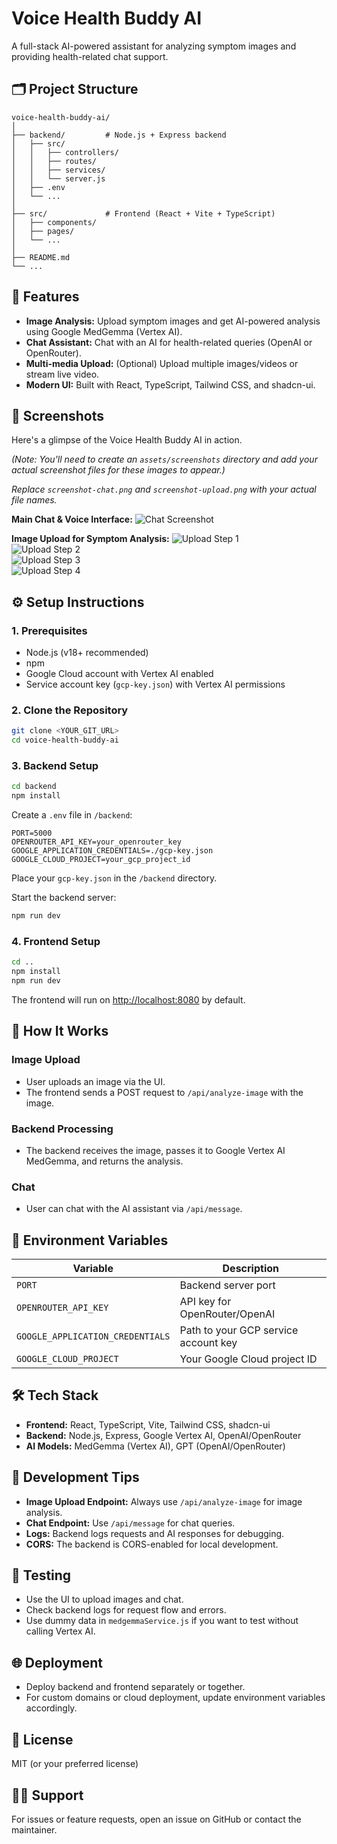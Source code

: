# Voice Health Buddy AI

A full-stack AI-powered assistant for analyzing symptom images and providing health-related chat support.

## 🗂 Project Structure

```
voice-health-buddy-ai/
│
├── backend/         # Node.js + Express backend
│   ├── src/
│   │   ├── controllers/
│   │   ├── routes/
│   │   ├── services/
│   │   └── server.js
│   ├── .env
│   └── ...
│
├── src/             # Frontend (React + Vite + TypeScript)
│   ├── components/
│   ├── pages/
│   └── ...
│
├── README.md
└── ...
```

## 🚀 Features

- **Image Analysis:** Upload symptom images and get AI-powered analysis using Google MedGemma (Vertex AI).
- **Chat Assistant:** Chat with an AI for health-related queries (OpenAI or OpenRouter).
- **Multi-media Upload:** (Optional) Upload multiple images/videos or stream live video.
- **Modern UI:** Built with React, TypeScript, Tailwind CSS, and shadcn-ui.

## 📸 Screenshots

Here's a glimpse of the Voice Health Buddy AI in action.

_(Note: You'll need to create an `assets/screenshots` directory and add your actual screenshot files for these images to appear.)_

_Replace `screenshot-chat.png` and `screenshot-upload.png` with your actual file names._

**Main Chat & Voice Interface:**
![Chat Screenshot](src/assets/image1.png)

**Image Upload for Symptom Analysis:**
![Upload Step 1](src/assets/image2.png)  
![Upload Step 2](src/assets/image3.png)  
![Upload Step 3](src/assets/image4.png)  
![Upload Step 4](src/assets/image5.png)

## ⚙️ Setup Instructions

### 1. Prerequisites

- Node.js (v18+ recommended)
- npm
- Google Cloud account with Vertex AI enabled
- Service account key (`gcp-key.json`) with Vertex AI permissions

### 2. Clone the Repository

```bash
git clone <YOUR_GIT_URL>
cd voice-health-buddy-ai
```

### 3. Backend Setup

```bash
cd backend
npm install
```

Create a `.env` file in `/backend`:

```
PORT=5000
OPENROUTER_API_KEY=your_openrouter_key
GOOGLE_APPLICATION_CREDENTIALS=./gcp-key.json
GOOGLE_CLOUD_PROJECT=your_gcp_project_id
```

Place your `gcp-key.json` in the `/backend` directory.

Start the backend server:

```bash
npm run dev
```

### 4. Frontend Setup

```bash
cd ..
npm install
npm run dev
```

The frontend will run on [http://localhost:8080](http://localhost:8080) by default.

## 🧠 How It Works

### Image Upload

- User uploads an image via the UI.
- The frontend sends a POST request to `/api/analyze-image` with the image.

### Backend Processing

- The backend receives the image, passes it to Google Vertex AI MedGemma, and returns the analysis.

### Chat

- User can chat with the AI assistant via `/api/message`.

## 🔑 Environment Variables

| Variable                         | Description                          |
| -------------------------------- | ------------------------------------ |
| `PORT`                           | Backend server port                  |
| `OPENROUTER_API_KEY`             | API key for OpenRouter/OpenAI        |
| `GOOGLE_APPLICATION_CREDENTIALS` | Path to your GCP service account key |
| `GOOGLE_CLOUD_PROJECT`           | Your Google Cloud project ID         |

## 🛠️ Tech Stack

- **Frontend:** React, TypeScript, Vite, Tailwind CSS, shadcn-ui
- **Backend:** Node.js, Express, Google Vertex AI, OpenAI/OpenRouter
- **AI Models:** MedGemma (Vertex AI), GPT (OpenAI/OpenRouter)

## 📝 Development Tips

- **Image Upload Endpoint:** Always use `/api/analyze-image` for image analysis.
- **Chat Endpoint:** Use `/api/message` for chat queries.
- **Logs:** Backend logs requests and AI responses for debugging.
- **CORS:** The backend is CORS-enabled for local development.

## 🧪 Testing

- Use the UI to upload images and chat.
- Check backend logs for request flow and errors.
- Use dummy data in `medgemmaService.js` if you want to test without calling Vertex AI.

## 🌐 Deployment

- Deploy backend and frontend separately or together.
- For custom domains or cloud deployment, update environment variables accordingly.

## 📄 License

MIT (or your preferred license)

## 🙋‍♂️ Support

For issues or feature requests, open an issue on GitHub or contact the maintainer.
